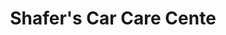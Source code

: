 ---
title: "Shafer's Car Care Cente"
url: /higginsville/shafers-car-care-cente/
shop: Autowerkstatt
---